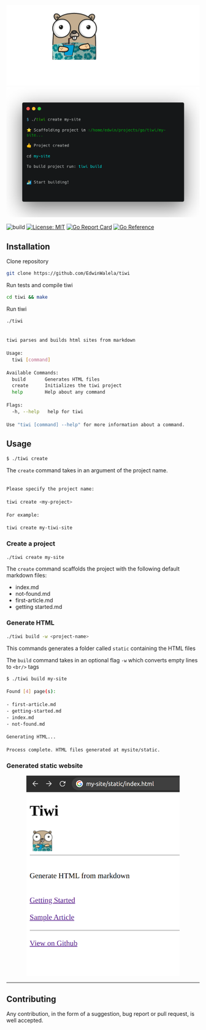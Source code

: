 <div align="center">
<img src="docs/tiwi.png"/>

<img src="./docs/create.png" width=600/>
</div>

![build](https://github.com/edwinwalela/tiwi/actions/workflows/build.yaml/badge.svg) [![License: MIT](https://img.shields.io/badge/License-MIT-blue.svg)](https://opensource.org/licenses/MIT) [![Go Report Card](https://goreportcard.com/badge/github.com/edwinwalela/tiwi)](https://goreportcard.com/report/github.com/edwinwalela/tiwi)  [![Go Reference](https://pkg.go.dev/badge/badge/github.com/edwinwalela/tiwi)](https://pkg.go.dev/github.com/edwinwalela/tiwi) 

## Installation

Clone repository

```bash
git clone https://github.com/EdwinWalela/tiwi
```

Run tests and compile tiwi

```bash
cd tiwi && make
```

Run tiwi

```bash
./tiwi


tiwi parses and builds html sites from markdown

Usage:
  tiwi [command]

Available Commands:
  build       Generates HTML files
  create      Initializes the tiwi project
  help        Help about any command

Flags:
  -h, --help   help for tiwi

Use "tiwi [command] --help" for more information about a command.

```

## Usage

```bash
$ ./tiwi create
```

The `create` command takes in an argument of the project name.

```bash

Please specify the project name:

tiwi create <my-project>

For example:

tiwi create my-tiwi-site

```

### Create a project

```bash
./tiwi create my-site
```

The `create` command scaffolds the project with the following default markdown files:
- index.md  
- not-found.md
- first-article.md
- getting started.md

### Generate HTML

```bash
./tiwi build -w <project-name>
```

This commands generates a folder called `static` containing the HTML files

The `build` command takes in an optional flag `-w` which converts empty lines to `<br/>` tags

```bash
$ ./tiwi build my-site

Found [4] page(s):

- first-article.md
- getting-started.md
- index.md
- not-found.md

Generating HTML...

Process complete. HTML files generated at mysite/static.
```

### Generated static website

<div align="center">
<img src="./docs/index-html.png" width=400/>
</div>

---

## Contributing

Any contribution, in the form of a suggestion, bug report or pull request, is well accepted.